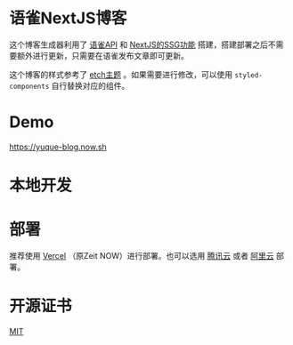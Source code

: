 # 语雀NextJS博客

这个博客生成器利用了 [语雀API](https://www.yuque.com/yuque/developer/api) 和 [NextJS的SSG功能](https://nextjs.org/docs/basic-features/data-fetching#getstaticprops-static-generation) 搭建，搭建部署之后不需要额外进行更新，只需要在语雀发布文章即可更新。

这个博客的样式参考了 [etch主题](https://github.com/LukasJoswiak/etch) 。如果需要进行修改，可以使用 `styled-components` 自行替换对应的组件。

# Demo

https://yuque-blog.now.sh

# 本地开发

# 部署

推荐使用 [Vercel](https://vercel.com) （原Zeit NOW）进行部署。也可以选用 [腾讯云](https://github.com/serverless-components/tencent-nextjs) 或者 [阿里云](https://developer.aliyun.com/article/703315) 部署。

# 开源证书

[MIT](./LICENSE)
